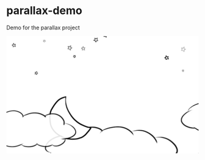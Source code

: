 parallax-demo
=============

Demo for the parallax project

![Screenshot](screenshot.png?raw=true "Screenshot")
